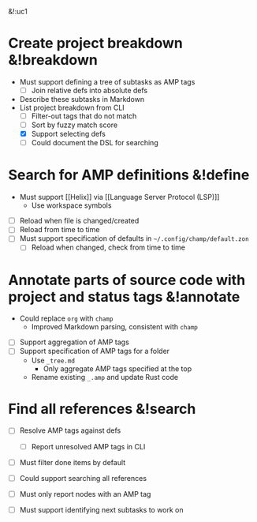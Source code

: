 &!:uc1

# Create project breakdown &!breakdown
- Must support defining a tree of subtasks as AMP tags
	- [ ] Join relative defs into absolute defs
- Describe these subtasks in Markdown
- List project breakdown from CLI
	- [ ] Filter-out tags that do not match
	- [ ] Sort by fuzzy match score
	- [x] Support selecting defs
	- [ ] Could document the DSL for searching

# Search for AMP definitions &!define
- Must support [[Helix]] via [[Language Server Protocol (LSP)]]
	- Use workspace symbols
- [ ] Reload when file is changed/created
- [ ] Reload from time to time
- [ ] Must support specification of defaults in `~/.config/champ/default.zon`
	- [ ] Reload when changed, check from time to time

# Annotate parts of source code with project and status tags &!annotate
- Could replace `org` with `champ`
	- Improved Markdown parsing, consistent with `champ`
- [ ] Support aggregation of AMP tags
- [ ] Support specification of AMP tags for a folder
	- Use `_tree.md`
		- Only aggregate AMP tags specified at the top
	- Rename existing `_.amp` and update Rust code

# Find all references &!search
- [ ] Resolve AMP tags against defs
	- [ ] Report unresolved AMP tags in CLI
- [ ] Must filter done items by default
- [ ] Could support searching all references
- [ ] Must only report nodes with an AMP tag
- [ ] Must support identifying next subtasks to work on


